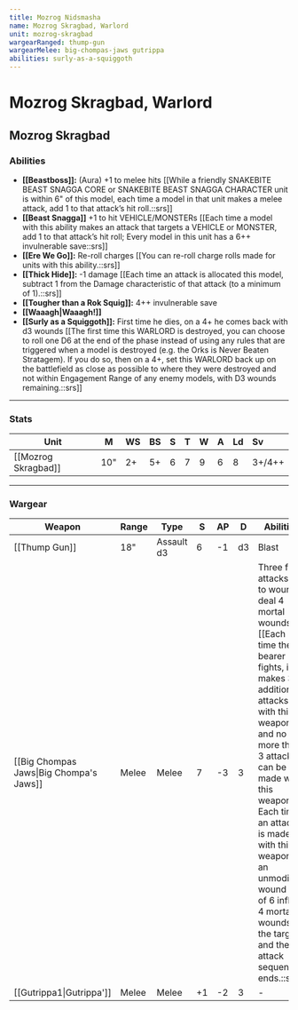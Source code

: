 ```yaml
---
title: Mozrog Nidsmasha
name: Mozrog Skragbad, Warlord
unit: mozrog-skragbad
wargearRanged: thump-gun
wargearMelee: big-chompas-jaws gutrippa
abilities: surly-as-a-squiggoth
---
```


# Mozrog Skragbad, Warlord
## Mozrog Skragbad
### Abilities
- **[[Beastboss]]:** (Aura) +1 to melee hits [[While a friendly SNAKEBITE BEAST SNAGGA CORE or SNAKEBITE BEAST SNAGGA CHARACTER unit is within 6" of this model, each time a model in that unit makes a melee attack, add 1 to that attack’s hit roll.::srs]]
- **[[Beast Snagga]]** +1 to hit VEHICLE/MONSTERs [[Each time a model with this ability makes an attack that targets a VEHICLE or MONSTER, add 1 to that attack’s hit roll; Every model in this unit has a 6++ invulnerable save::srs]]
- **[[Ere We Go]]:** Re-roll charges [[You can re-roll charge rolls made for units with this ability.::srs]]
- **[[Thick Hide]]:** -1 damage [[Each time an attack is allocated this model, subtract 1 from the Damage characteristic of that attack (to a minimum of 1).::srs]]
- **[[Tougher than a Rok Squig]]:** 4++ invulnerable save
- **[[Waaagh\|Waaagh!]]**
- **[[Surly as a Squiggoth]]:** First time he dies, on a 4+ he comes back with d3 wounds [[The first time this WARLORD is destroyed, you can choose to roll one D6 at the end of the phase instead of using any rules that are triggered when a model is destroyed (e.g. the Orks is Never Beaten Stratagem). If you do so, then on a 4+, set this WARLORD back up on the battlefield as close as possible to where they were destroyed and not within Engagement Range of any enemy models, with D3 wounds remaining.::srs]]

---

### Stats

| Unit                | M   | WS  | BS  | S   | T   | W   | A   | Ld  | Sv     |
| ------------------- | --- |:--- |:--- |:--- |:--- |:--- |:--- |:--- |:------ |
| [[Mozrog Skragbad]] | 10" | 2+  | 5+  | 6   | 7   | 9   | 6   | 8   | 3+/4++ |

---

### Wargear

| Weapon | Range | Type | S   | AP  | D   | Abilities |
| ------ | ----- | ---- | --- | --- | --- | --------- |
| [[Thump Gun]] | 18"   | Assault d3 | 6   | -1  | d3  | Blast     |
| [[Big Chompas Jaws\|Big Chompa's Jaws]] | Melee | Melee | 7   | -3  | 3   | Three free attacks, 6s to wound deal 4 mortal wounds [[Each time the bearer fights, it makes 3 additional attacks with this weapon and no more than 3 attacks can be made with this weapon. Each time an attack is made with this weapon, an unmodified wound roll of 6 inflicts 4 mortal wounds on the target and the attack sequence ends.::srs]] | 
| [[Gutrippa1\|Gutrippa']] | Melee | Melee | +1  | -2  | 3   | -         | 
